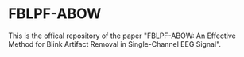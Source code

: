 # FBLPF-ABOW

This is the offical repository of the paper "FBLPF-ABOW: An Effective Method for Blink Artifact Removal in Single-Channel EEG Signal".
